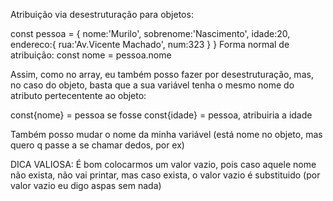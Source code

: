 Atribuição via desestruturação para objetos:

const pessoa = {
    nome:'Murilo',
    sobrenome:'Nascimento',
    idade:20,
    endereco:{
        rua:'Av.Vicente Machado',
        num:323
    }
}
Forma normal de atribuição:
const nome = pessoa.nome

Assim, como no array, eu também posso fazer por desestruturação, mas, no caso do objeto, basta que a sua variável tenha o mesmo nome do atributo pertecentente ao objeto:

const{nome} = pessoa
se fosse const{idade} = pessoa, atribuiria a idade

Também posso mudar o nome da minha variável (está nome no objeto, mas quero q passe a se chamar dedos, por ex)

DICA VALIOSA: É bom colocarmos um valor vazio, pois caso aquele nome não exista, não vai printar, mas caso exista, o valor vazio é substituido (por valor vazio eu digo aspas sem nada)